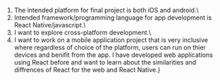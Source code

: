 1. The intended platform for final project is both iOS and android.\
2. Intended framework/programming language for app development is React Native/javascript.\
3. I want to explore cross-platform development.\
4. I want to work on a mobile application project that is very inclusive where regardless of choice of the platform, users can run on thier devices and benifit from the app. I have developed web applications using React before and want to learn about the similarities and diffrences of React for the web and React Native.}